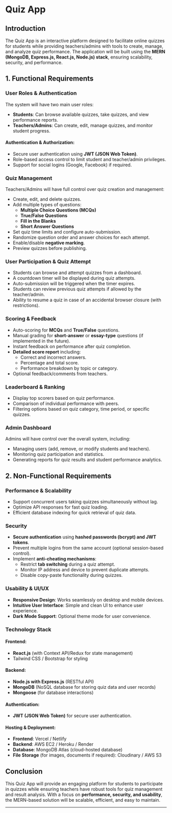 # Quiz App

## Introduction

The Quiz App is an interactive platform designed to facilitate online quizzes for students while providing teachers/admins with tools to create, manage, and analyze quiz performance. The application will be built using the **MERN (MongoDB, Express.js, React.js, Node.js) stack**, ensuring scalability, security, and performance.

## 1. Functional Requirements

### User Roles & Authentication

The system will have two main user roles:

- **Students**: Can browse available quizzes, take quizzes, and view performance reports.
- **Teachers/Admins**: Can create, edit, manage quizzes, and monitor student progress.

#### Authentication & Authorization:
- Secure user authentication using **JWT (JSON Web Token)**.
- Role-based access control to limit student and teacher/admin privileges.
- Support for social logins (Google, Facebook) if required.

### Quiz Management

Teachers/Admins will have full control over quiz creation and management:

- Create, edit, and delete quizzes.
- Add multiple types of questions:
  - **Multiple Choice Questions (MCQs)**
  - **True/False Questions**
  - **Fill in the Blanks**
  - **Short Answer Questions**
- Set quiz time limits and configure auto-submission.
- Randomize question order and answer choices for each attempt.
- Enable/disable **negative marking**.
- Preview quizzes before publishing.

### User Participation & Quiz Attempt

- Students can browse and attempt quizzes from a dashboard.
- A countdown timer will be displayed during quiz attempts.
- Auto-submission will be triggered when the timer expires.
- Students can review previous quiz attempts if allowed by the teacher/admin.
- Ability to resume a quiz in case of an accidental browser closure (with restrictions).

### Scoring & Feedback

- Auto-scoring for **MCQs** and **True/False** questions.
- Manual grading for **short-answer** or **essay-type** questions (if implemented in the future).
- Instant feedback on performance after quiz completion.
- **Detailed score report** including:
  - Correct and incorrect answers.
  - Percentage and total score.
  - Performance breakdown by topic or category.
- Optional feedback/comments from teachers.

### Leaderboard & Ranking

- Display top scorers based on quiz performance.
- Comparison of individual performance with peers.
- Filtering options based on quiz category, time period, or specific quizzes.

### Admin Dashboard

Admins will have control over the overall system, including:
- Managing users (add, remove, or modify students and teachers).
- Monitoring quiz participation and statistics.
- Generating reports for quiz results and student performance analytics.

## 2. Non-Functional Requirements

### Performance & Scalability

- Support concurrent users taking quizzes simultaneously without lag.
- Optimize API responses for fast quiz loading.
- Efficient database indexing for quick retrieval of quiz data.

### Security

- **Secure authentication** using **hashed passwords (bcrypt) and JWT tokens**.
- Prevent multiple logins from the same account (optional session-based control).
- Implement **anti-cheating mechanisms**:
  - Restrict **tab switching** during a quiz attempt.
  - Monitor IP address and device to prevent duplicate attempts.
  - Disable copy-paste functionality during quizzes.

### Usability & UI/UX

- **Responsive Design**: Works seamlessly on desktop and mobile devices.
- **Intuitive User Interface**: Simple and clean UI to enhance user experience.
- **Dark Mode Support**: Optional theme mode for user convenience.

### Technology Stack

#### Frontend:
- **React.js** (with Context API/Redux for state management)
- Tailwind CSS / Bootstrap for styling

#### Backend:
- **Node.js with Express.js** (RESTful API)
- **MongoDB** (NoSQL database for storing quiz data and user records)
- **Mongoose** (for database interactions)

#### Authentication:
- **JWT (JSON Web Token)** for secure user authentication.

#### Hosting & Deployment:
- **Frontend**: Vercel / Netlify
- **Backend**: AWS EC2 / Heroku / Render
- **Database**: MongoDB Atlas (cloud-hosted database)
- **File Storage** (for images, documents if required): Cloudinary / AWS S3

## Conclusion

This Quiz App will provide an engaging platform for students to participate in quizzes while ensuring teachers have robust tools for quiz management and result analysis. With a focus on **performance, security, and usability**, the MERN-based solution will be scalable, efficient, and easy to maintain.

---
